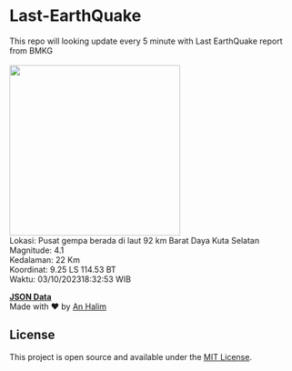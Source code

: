 # Last-EarthQuake
This repo will looking update every 5 minute with Last EarthQuake report from BMKG
<br>
<br>
<img src="https://static.bmkg.go.id/20231003183253.mmi.jpg" width="300"/>
<br>
Lokasi: Pusat gempa berada di laut 92 km Barat Daya Kuta Selatan <br>
Magnitude: 4.1 <br>
Kedalaman: 22 Km <br>
Koordinat: 9.25 LS 114.53 BT <br>
Waktu: 03/10/202318:32:53 WIB <br>

<a href="./data/data.json">**JSON Data**</a>
<br>
Made with ❤️ by <a href="https://github.com/an-halim">An Halim</a>
## License

This project is open source and available under the [MIT License](LICENSE).
